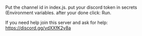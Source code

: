 Put the channel id in index.js.
put your discord token in secrets (Environment variables.
after your done click: Run. 




If you need help join this server and ask for help: https://discord.gg/vdXXfK2y8a